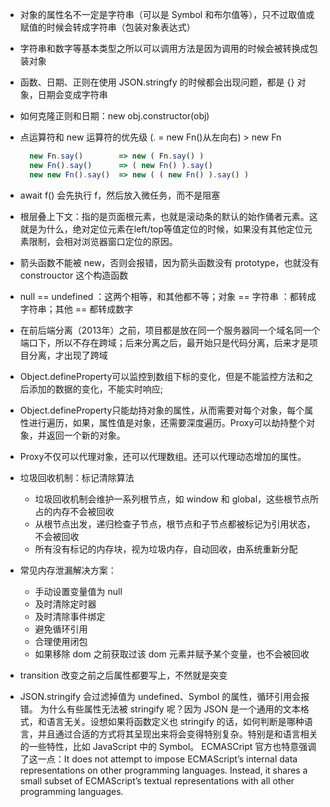 - 对象的属性名不一定是字符串（可以是 Symbol 和布尔值等），只不过取值或赋值的时候会转成字符串（包装对象表达式）

- 字符串和数字等基本类型之所以可以调用方法是因为调用的时候会被转换成包装对象

- 函数、日期、正则在使用 JSON.stringfy 的时候都会出现问题，都是 {} 对象，日期会变成字符串

- 如何克隆正则和日期：new obj.constructor(obj)

- 点运算符和 new 运算符的优先级 (. = new Fn()从左向右) > new Fn
  ```js
    new Fn.say()        => new ( Fn.say() )
    new Fn().say()      => ( new Fn() ).say()
    new new Fn().say()  => new ( ( new Fn() ).say() )
  ```
- await f() 会先执行 f，然后放入微任务，而不是阻塞

- 根层叠上下文：指的是页面根元素，也就是滚动条的默认的始作俑者<html>元素。这就是为什么，绝对定位元素在left/top等值定位的时候，如果没有其他定位元素限制，会相对浏览器窗口定位的原因。

- 箭头函数不能被 new，否则会报错，因为箭头函数没有 prototype，也就没有 constrouctor 这个构造函数

- null == undefined ：这两个相等，和其他都不等；对象 == 字符串 ：都转成字符串；其他 == 都转成数字

- 在前后端分离（2013年）之前，项目都是放在同一个服务器同一个域名同一个端口下，所以不存在跨域；后来分离之后，最开始只是代码分离，后来才是项目分离，才出现了跨域

- Object.defineProperty可以监控到数组下标的变化，但是不能监控方法和之后添加的数据的变化，不能实时响应;

- Object.defineProperty只能劫持对象的属性，从而需要对每个对象，每个属性进行遍历，如果，属性值是对象，还需要深度遍历。Proxy可以劫持整个对象，并返回一个新的对象。

- Proxy不仅可以代理对象，还可以代理数组。还可以代理动态增加的属性。

- 垃圾回收机制：标记清除算法
  - 垃圾回收机制会维护一系列根节点，如 window 和 global，这些根节点所占的内存不会被回收
  - 从根节点出发，递归检查子节点，根节点和子节点都被标记为引用状态，不会被回收
  - 所有没有标记的内存块，视为垃圾内存，自动回收，由系统重新分配

- 常见内存泄漏解决方案：
  - 手动设置变量值为 null
  - 及时清除定时器
  - 及时清除事件绑定
  - 避免循环引用
  - 合理使用闭包
  - 如果移除 dom 之前获取过该 dom 元素并赋予某个变量，也不会被回收

- transition 改变之前之后属性都要写上，不然就是突变

- JSON.stringify 会过滤掉值为 undefined、Symbol 的属性，循环引用会报错。
  为什么有些属性无法被 stringify 呢？因为 JSON 是一个通用的文本格式，和语言无关。设想如果将函数定义也 stringify 的话，如何判断是哪种语言，并且通过合适的方式将其呈现出来将会变得特别复杂。特别是和语言相关的一些特性，比如 JavaScript 中的 Symbol。
  ECMASCript 官方也特意强调了这一点：It does not attempt to impose ECMAScript’s internal data representations on other programming languages. Instead, it shares a small subset of ECMAScript’s textual representations with all other programming languages.

